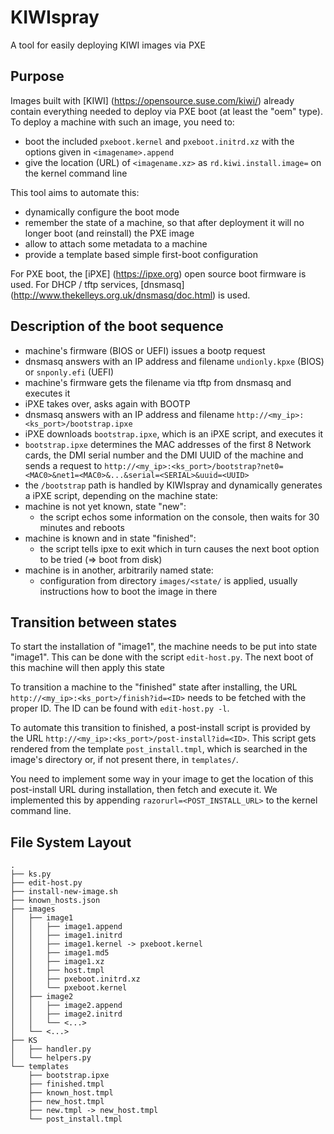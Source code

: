 # KIWIspray

A tool for easily deploying KIWI images via PXE

## Purpose

Images built with [KIWI] (https://opensource.suse.com/kiwi/) already contain everything needed to deploy via PXE boot (at least the "oem" type). To deploy a machine with such an image, you need to:

   * boot the included `pxeboot.kernel` and `pxeboot.initrd.xz` with the options given in `<imagename>.append`
   * give the location (URL) of `<imagename.xz>` as `rd.kiwi.install.image=` on the kernel command line

This tool aims to automate this:

   * dynamically configure the boot mode
   * remember the state of a machine, so that after deployment it will no longer boot (and reinstall) the PXE image
   * allow to attach some metadata to a machine
   * provide a template based simple first-boot configuration

For PXE boot, the [iPXE] (https://ipxe.org) open source boot firmware is used.
For DHCP / tftp services, [dnsmasq] (http://www.thekelleys.org.uk/dnsmasq/doc.html) is used.

## Description of the boot sequence

   * machine's firmware (BIOS or UEFI) issues a bootp request
   * dnsmasq answers with an IP address and filename `undionly.kpxe` (BIOS) or `snponly.efi` (UEFI)
   * machine's firmware gets the filename via tftp from dnsmasq and executes it
   * iPXE takes over, asks again with BOOTP
   * dnsmasq answers with an IP address and filename `http://<my_ip>:<ks_port>/bootstrap.ipxe`
   * iPXE downloads `bootstrap.ipxe`, which is an iPXE script, and executes it
   * `bootstrap.ipxe` determines the MAC addresses of the first 8 Network cards, the DMI serial number and the DMI UUID of the machine and sends a request to `http://<my_ip>:<ks_port>/bootstrap?net0=<MAC0>&net1=<MAC0>&...&serial=<SERIAL>&uuid=<UUID>`
   * the `/bootstrap` path is handled by KIWIspray and dynamically generates a iPXE script, depending on the machine state:
   * machine is not yet known, state "new":
      * the script echos some information on the console, then waits for 30 minutes and reboots
   * machine is known and in state "finished":
      * the script tells ipxe to exit which in turn causes the next boot option to be tried (=> boot from disk)
   * machine is in another, arbitrarily named state:
      * configuration from directory `images/<state/` is applied, usually instructions how to boot the image in there

## Transition between states

To start the installation of "image1", the machine needs to be put into state "image1". This can be done with the script `edit-host.py`. The next boot of this machine will then apply this state

To transition a machine to the "finished" state after installing, the URL `http://<my_ip>:<ks_port>/finish?id=<ID>` needs to be fetched with the proper ID. The ID can be found with `edit-host.py -l`.

To automate this transition to finished, a post-install script is provided by the URL `http://<my_ip>:<ks_port>/post-install?id=<ID>`. This script gets rendered from the template `post_install.tmpl`, which is searched in the image's directory or, if not present there, in `templates/`.

You need to implement some way in your image to get the location of this post-install URL during installation, then fetch and execute it. We implemented this by appending `razorurl=<POST_INSTALL_URL>` to the kernel command line.

## File System Layout

```
.
├── ks.py
├── edit-host.py
├── install-new-image.sh
├── known_hosts.json
├── images
│   ├── image1
│   │   ├── image1.append
│   │   ├── image1.initrd
│   │   ├── image1.kernel -> pxeboot.kernel
│   │   ├── image1.md5
│   │   ├── image1.xz
│   │   ├── host.tmpl
│   │   ├── pxeboot.initrd.xz
│   │   └── pxeboot.kernel
│   ├── image2
│   │   ├── image2.append
│   │   ├── image2.initrd
│   │   └── <...>
│   └── <...>
├── KS
│   ├── handler.py
│   └── helpers.py
└── templates
    ├── bootstrap.ipxe
    ├── finished.tmpl
    ├── known_host.tmpl
    ├── new_host.tmpl
    ├── new.tmpl -> new_host.tmpl
    └── post_install.tmpl
```
